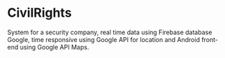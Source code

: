 # CivilRights
  System for a security company, real time data using Firebase database Google, 
  time responsive using Google API for location and Android front-end using Google API Maps.
